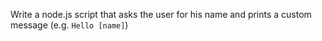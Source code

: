 Write a node.js script that asks the user for his name and prints a custom message (e.g. `Hello [name]`)
